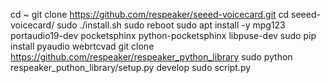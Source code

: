cd ~
git clone https://github.com/respeaker/seeed-voicecard.git
cd seeed-voicecard/
sudo ./install.sh
sudo reboot
sudo apt install -y mpg123 portaudio19-dev pocketsphinx python-pocketsphinx libpuse-dev
sudo pip install pyaudio webrtcvad
git clone https://github.com/respeaker/respeaker_python_library
sudo python respeaker_puthon_library/setup.py develop
sudo script.py
